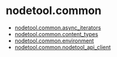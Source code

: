 # nodetool.common

- [nodetool.common.async_iterators](nodetool/common/async_iterators.md)
- [nodetool.common.content_types](nodetool/common/content_types.md)
- [nodetool.common.environment](nodetool/common/environment.md)
- [nodetool.common.nodetool_api_client](nodetool/common/nodetool_api_client.md)
